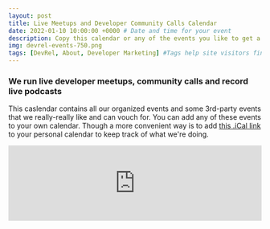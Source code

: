 ```yaml
---
layout: post
title: Live Meetups and Developer Community Calls Calendar
date: 2022-01-10 10:00:00 +0000 # Date and time for your event
description: Copy this calendar or any of the events you like to get a notification, see the agenda and have a link to the livestreaming. # Post description
img: devrel-events-750.png
tags: [DevRel, About, Developer Marketing] #Tags help site visitors find events. Add an own tag i.e. DevrelFolks and a city, if you feel like it 
---
```


### We run live developer meetups, community calls and record live podcasts

This caslendar contains all our organized events and some 3rd-party events that we really-really like and can vouch for.
You can add any of these events to your own calendar. 
Though a more convenient way is to add [this .iCal link](https://calendar.google.com/calendar/ical/i6c53mehege40djfbc3q4hfcbo%40group.calendar.google.com/public/basic.ics) to your personal calendar to keep track of what we're doing.

<iframe src="https://calendar.google.com/calendar/embed?height=600&amp;wkst=2&amp;bgcolor=%23f7f0f5&amp;ctz=Europe%2FStockholm&amp;src=aTZjNTNtZWhlZ2U0MGRqZmJjM3E0aGZjYm9AZ3JvdXAuY2FsZW5kYXIuZ29vZ2xlLmNvbQ&amp;color=%237CB342&amp;showPrint=0&amp;showTz=1&amp;showCalendars=0&amp;showTitle=0" style="border-width:0" width="100%" frameborder="0" scrolling="no"></iframe>